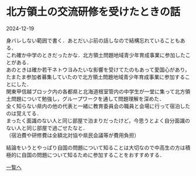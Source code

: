 # 北方領土の交流研修を受けたときの話

2024-12-19

身バレしない範囲で書く．あとだいぶ前の話しなので結構忘れていることもある．  
これ確か中学のときだったかな．北方領土問題地域青少年育成事業に参加したことがある．  
あのときは確か若干ネトウヨみたいな影響を受けてたのもあって愛国心があり，たまたま参加者募集していたので北方領土問題地域青少年育成事業に参加することにした．  
関東甲信越ブロック内の各都県と北海道根室管内の中学生が一堂に集って北方領土問題について勉強し，グループワークを通して問題理解を深めた．  
全く知らない県内の他の代表と一緒に教育委員会の職員と会場に行って宿泊したのは覚えてる．  
まったく面識のない人と同じ部屋で泊まりだったけど，今思うとよく自分面識のない人と同じ部屋で過ごせたなと．  
（宿泊費や研修費は全額北対協や県民会議等が費用負担）  

結論をいうとやっぱり自国の問題について知ることは大切なので中高生の方は積極的に自国の問題について知るために参加することをおすすめする．

[一覧へ](../index.md)

